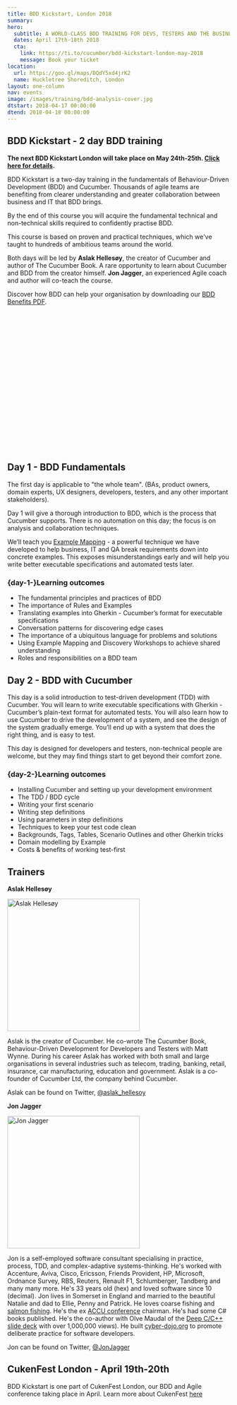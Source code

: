 ```yaml
---
title: BDD Kickstart, London 2018
summary: 
hero:
  subtitle: A WORLD-CLASS BDD TRAINING FOR DEVS, TESTERS AND THE BUSINESS
  dates: April 17th-18th 2018
  cta:
    link: https://ti.to/cucumber/bdd-kickstart-london-may-2018
    message: Book your ticket
location:
  url: https://goo.gl/maps/DQdY5xd4jrK2 
  name: Huckletree Shoreditch, London
layout: one-column
nav: events
image: /images/training/bdd-analysis-cover.jpg
dtstart: 2018-04-17 00:00:00
dtend: 2018-04-18 00:00:00
---
```


## BDD Kickstart - 2 day BDD training 

**The next BDD Kickstart London will take place on May 24th-25th. [Click here for details](https://cucumber.io/events/bdd-kickstart-london-may-2018).** 

BDD Kickstart is a two-day training in the fundamentals of Behaviour-Driven Development (BDD) and Cucumber. Thousands of agile teams are benefiting from clearer understanding and greater collaboration between business and IT that BDD brings.

By the end of this course you will acquire the fundamental technical and non-technical skills required to confidently practise BDD.

This course is based on proven and practical techniques, which we've taught to hundreds of ambitious teams around the world.

Both days will be led by **Aslak Hellesøy**, the creator of Cucumber and author of The Cucumber Book. A rare opportunity to learn about Cucumber and BDD from the creator himself. **Jon Jagger**, an experienced Agile coach and author will co-teach the course.

Discover how BDD can help your organisation by downloading our [BDD Benefits PDF](https://cucumber.io/bdd-benefits.pdf).

<div class="row"><div class="col-md-6 col-md-offset-3"><script src="//fast.wistia.com/embed/medias/953ry8h08l.jsonp" async></script><script src="//fast.wistia.com/assets/external/E-v1.js" async></script><div class="wistia_responsive_padding" style="padding:56.25% 0 28px 0;position:relative;"><div class="wistia_responsive_wrapper" style="height:100%;left:0;position:absolute;top:0;width:100%;"><div class="wistia_embed wistia_async_953ry8h08l videoFoam=true" style="height:100%;width:100%">&nbsp;</div></div></div></div></div>


## Day 1 - BDD Fundamentals

The first day is applicable to "the whole team".  (BAs, product owners, domain experts, UX designers, developers, testers, and any other important stakeholders).

Day 1 will give a thorough introduction to BDD, which is the process that Cucumber supports. There is no automation on this day; the focus is on analysis and collaboration techniques.

We’ll teach you [Example Mapping](https://cucumber.io/blog/2015/12/08/example-mapping-introduction) - a powerful technique we have developed to help business, IT and QA break requirements down into concrete examples. This exposes misunderstandings early and will help you write better executable specifications and automated tests later.

### {day-1-}Learning outcomes

* The fundamental principles and practices of BDD
* The importance of Rules and Examples
* Translating examples into Gherkin - Cucumber’s format for executable specifications
* Conversation patterns for discovering edge cases
* The importance of a ubiquitous language for problems and solutions
* Using Example Mapping and Discovery Workshops to achieve shared understanding
* Roles and responsibilities on a BDD team


## Day 2 - BDD with Cucumber

This day is a solid introduction to test-driven development (TDD) with Cucumber. You will learn to write executable specifications with Gherkin - Cucumber’s plain-text format for automated tests. You will also learn how to use Cucumber to drive the development of a system, and see the design of the system gradually emerge. You’ll end up with a system that does the right thing, and is easy to test.

This day is designed for developers and testers, non-technical people are welcome, but they may find things start to get beyond their comfort zone.

### {day-2-}Learning outcomes
* Installing Cucumber and setting up your development environment
* The TDD / BDD cycle
* Writing your first scenario
* Writing step definitions
* Using parameters in step definitions
* Techniques to keep your test code clean
* Backgrounds, Tags, Tables, Scenario Outlines and other Gherkin tricks
* Domain modelling by Example
* Costs & benefits of working test-first

## Trainers

**Aslak Hellesøy**

<img src="{{ site.url }}/images/headshots/aslak.jpg" alt="Aslak Hellesøy" height="300" width="300">

Aslak is the creator of Cucumber. He co-wrote The Cucumber Book, Behaviour-Driven Development for Developers and Testers with Matt Wynne. During his career Aslak has worked with both small and large organisations in several industries such as telecom, trading, banking, retail, insurance, car manufacturing, education and government. Aslak is a co-founder of Cucumber Ltd, the company behind Cucumber.

Aslak can be found on Twitter, [@aslak_hellesoy](https://twitter.com/aslak_hellesoy)

**Jon Jagger**

<img src="{{ site.url }}/images/headshots/jon-jagger-square.png" alt="Jon Jagger" height="300" width="300">

Jon is a self-employed software consultant specialising in practice, process, TDD, and complex-adaptive systems-thinking. He's worked with Accenture, Aviva, Cisco, Ericsson, Friends Provident, HP, Microsoft, Ordnance Survey, RBS, Reuters, Renault F1, Schlumberger, Tandberg and many many more. He's 33 years old (hex) and loved software since 10 (decimal). Jon lives in Somerset in England and married to the beautiful Natalie and dad to Ellie, Penny and Patrick. He loves coarse fishing and [salmon fishing](http://jonjagger.blogspot.co.uk/2016/02/fishing-and-refactoring-story-with-two.html). He's the ex [ACCU conference](https://conference.accu.org/) chairman. He's had some C# books published. He's the co-author with Olve Maudal of the [Deep C/C++ slide deck](https://www.slideshare.net/olvemaudal/deep-c) with over 1,000,000 views). He built [cyber-dojo.org](http://cyber-dojo.org) to promote deliberate practice for software developers.

Jon can be found on Twitter, [@JonJagger](https://twitter.com/jonjagger)

## CukenFest London - April 19th-20th

BDD Kickstart is one part of CukenFest London, our BDD and Agile conference taking place in April. Learn more about CukenFest [here](http://cukenfest.cucumber.io/)

<!-- Drip -->
<script type="text/javascript">
  var _dcq = _dcq || [];
  var _dcs = _dcs || {}; 
  _dcs.account = '7849462';
  
  (function() {
    var dc = document.createElement('script');
    dc.type = 'text/javascript'; dc.async = true; 
    dc.src = '//tag.getdrip.com/7849462.js';
    var s = document.getElementsByTagName('script')[0];
    s.parentNode.insertBefore(dc, s);
  })();
</script>
